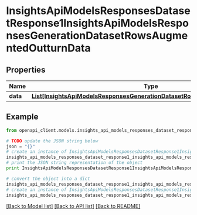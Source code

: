 # InsightsApiModelsResponsesDatasetResponse1InsightsApiModelsResponsesGenerationDatasetRowsAugmentedOutturnData


## Properties
Name | Type | Description | Notes
------------ | ------------- | ------------- | -------------
**data** | [**List[InsightsApiModelsResponsesGenerationDatasetRowsAugmentedOutturnData]**](InsightsApiModelsResponsesGenerationDatasetRowsAugmentedOutturnData.md) |  | [optional] 

## Example

```python
from openapi_client.models.insights_api_models_responses_dataset_response1_insights_api_models_responses_generation_dataset_rows_augmented_outturn_data import InsightsApiModelsResponsesDatasetResponse1InsightsApiModelsResponsesGenerationDatasetRowsAugmentedOutturnData

# TODO update the JSON string below
json = "{}"
# create an instance of InsightsApiModelsResponsesDatasetResponse1InsightsApiModelsResponsesGenerationDatasetRowsAugmentedOutturnData from a JSON string
insights_api_models_responses_dataset_response1_insights_api_models_responses_generation_dataset_rows_augmented_outturn_data_instance = InsightsApiModelsResponsesDatasetResponse1InsightsApiModelsResponsesGenerationDatasetRowsAugmentedOutturnData.from_json(json)
# print the JSON string representation of the object
print InsightsApiModelsResponsesDatasetResponse1InsightsApiModelsResponsesGenerationDatasetRowsAugmentedOutturnData.to_json()

# convert the object into a dict
insights_api_models_responses_dataset_response1_insights_api_models_responses_generation_dataset_rows_augmented_outturn_data_dict = insights_api_models_responses_dataset_response1_insights_api_models_responses_generation_dataset_rows_augmented_outturn_data_instance.to_dict()
# create an instance of InsightsApiModelsResponsesDatasetResponse1InsightsApiModelsResponsesGenerationDatasetRowsAugmentedOutturnData from a dict
insights_api_models_responses_dataset_response1_insights_api_models_responses_generation_dataset_rows_augmented_outturn_data_form_dict = insights_api_models_responses_dataset_response1_insights_api_models_responses_generation_dataset_rows_augmented_outturn_data.from_dict(insights_api_models_responses_dataset_response1_insights_api_models_responses_generation_dataset_rows_augmented_outturn_data_dict)
```
[[Back to Model list]](../README.md#documentation-for-models) [[Back to API list]](../README.md#documentation-for-api-endpoints) [[Back to README]](../README.md)


